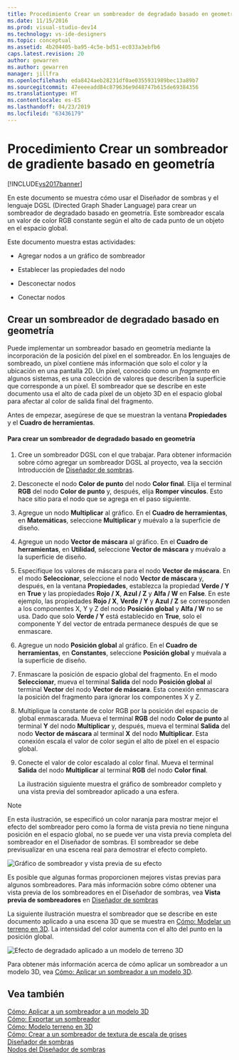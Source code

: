 ```yaml
---
title: Procedimiento Crear un sombreador de degradado basado en geometría | Documentos de Microsoft
ms.date: 11/15/2016
ms.prod: visual-studio-dev14
ms.technology: vs-ide-designers
ms.topic: conceptual
ms.assetid: 4b204405-ba95-4c5e-bd51-ec033a3ebfb6
caps.latest.revision: 20
author: gewarren
ms.author: gewarren
manager: jillfra
ms.openlocfilehash: eda8424aeb28231df0ae0355931989bec13a89b7
ms.sourcegitcommit: 47eeeeadd84c879636e9d48747b615de69384356
ms.translationtype: HT
ms.contentlocale: es-ES
ms.lasthandoff: 04/23/2019
ms.locfileid: "63436179"
---
```

# <a name="how-to-create-a-geometry-based-gradient-shader"></a>Procedimiento Crear un sombreador de gradiente basado en geometría
[!INCLUDE[vs2017banner](../includes/vs2017banner.md)]

En este documento se muestra cómo usar el Diseñador de sombras y el lenguaje DGSL (Directed Graph Shader Language) para crear un sombreador de degradado basado en geometría. Este sombreador escala un valor de color RGB constante según el alto de cada punto de un objeto en el espacio global.  
  
 Este documento muestra estas actividades:  
  
- Agregar nodos a un gráfico de sombreador  
  
- Establecer las propiedades del nodo  
  
- Desconectar nodos  
  
- Conectar nodos  
  
## <a name="creating-a-geometry-based-gradient-shader"></a>Crear un sombreador de degradado basado en geometría  
 Puede implementar un sombreador basado en geometría mediante la incorporación de la posición del píxel en el sombreador. En los lenguajes de sombreado, un píxel contiene más información que solo el color y la ubicación en una pantalla 2D. Un píxel, conocido como un *fragmento* en algunos sistemas, es una colección de valores que describen la superficie que corresponde a un píxel. El sombreador que se describe en este documento usa el alto de cada píxel de un objeto 3D en el espacio global para afectar al color de salida final del fragmento.  
  
 Antes de empezar, asegúrese de que se muestran la ventana **Propiedades** y el **Cuadro de herramientas**.  
  
#### <a name="to-create-a-geometry-based-gradient-shader"></a>Para crear un sombreador de degradado basado en geometría  
  
1. Cree un sombreador DGSL con el que trabajar. Para obtener información sobre cómo agregar un sombreador DGSL al proyecto, vea la sección Introducción de [Diseñador de sombras](../designers/shader-designer.md).  
  
2. Desconecte el nodo **Color de punto** del nodo **Color final**. Elija el terminal **RGB** del nodo **Color de punto** y, después, elija **Romper vínculos**. Esto hace sitio para el nodo que se agrega en el paso siguiente.  
  
3. Agregue un nodo **Multiplicar** al gráfico. En el **Cuadro de herramientas**, en **Matemáticas**, seleccione **Multiplicar** y muévalo a la superficie de diseño.  
  
4. Agregue un nodo **Vector de máscara** al gráfico. En el **Cuadro de herramientas**, en **Utilidad**, seleccione **Vector de máscara** y muévalo a la superficie de diseño.  
  
5. Especifique los valores de máscara para el nodo **Vector de máscara**. En el modo **Seleccionar**, seleccione el nodo **Vector de máscara** y, después, en la ventana **Propiedades**, establezca la propiedad **Verde / Y** en **True** y las propiedades **Rojo / X**, **Azul / Z** y **Alfa / W** en **False**. En este ejemplo, las propiedades **Rojo / X**, **Verde / Y** y **Azul / Z** se corresponden a los componentes X, Y y Z del nodo **Posición global** y **Alfa / W** no se usa. Dado que solo **Verde / Y** está establecido en **True**, solo el componente Y del vector de entrada permanece después de que se enmascare.  
  
6. Agregue un nodo **Posición global** al gráfico. En el **Cuadro de herramientas**, en **Constantes**, seleccione **Posición global** y muévala a la superficie de diseño.  
  
7. Enmascare la posición de espacio global del fragmento. En el modo **Seleccionar**, mueva el terminal **Salida** del nodo **Posición global** al terminal **Vector** del nodo **Vector de máscara**. Esta conexión enmascara la posición del fragmento para ignorar los componentes X y Z.  
  
8. Multiplique la constante de color RGB por la posición del espacio de global enmascarada. Mueva el terminal **RGB** del nodo **Color de punto** al terminal **Y** del nodo **Multiplicar** y, después, mueva el terminal **Salida** del nodo **Vector de máscara** al terminal **X** del nodo **Multiplicar**. Esta conexión escala el valor de color según el alto de píxel en el espacio global.  
  
9. Conecte el valor de color escalado al color final. Mueva el terminal **Salida** del nodo **Multiplicar** al terminal **RGB** del nodo **Color final**.  
  
   La ilustración siguiente muestra el gráfico de sombreador completo y una vista previa del sombreador aplicado a una esfera.  
  
> [!NOTE]
> En esta ilustración, se especificó un color naranja para mostrar mejor el efecto del sombreador pero como la forma de vista previa no tiene ninguna posición en el espacio global, no se puede ver una vista previa completa del sombreador en el Diseñador de sombras. El sombreador se debe previsualizar en una escena real para demostrar el efecto completo.  
  
 ![Gráfico de sombreador y vista previa de su efecto](../designers/media/digit-gradient-effect-graph.png "Digit-Gradient-Effect-Graph")  
  
 Es posible que algunas formas proporcionen mejores vistas previas para algunos sombreadores. Para más información sobre cómo obtener una vista previa de los sombreadores en el Diseñador de sombras, vea **Vista previa de sombreadores** en [Diseñador de sombras](../designers/shader-designer.md)  
  
 La siguiente ilustración muestra el sombreador que se describe en este documento aplicado a una escena 3D que se muestra en [Cómo: Modelar un terreno en 3D](../designers/how-to-model-3-d-terrain.md). La intensidad del color aumenta con el alto del punto en la posición global.  
  
 ![Efecto de degradado aplicado a un modelo de terreno 3D](../designers/media/digit-gradient-effect-result.png "Digit-Gradient-Effect-Result")  
  
 Para obtener más información acerca de cómo aplicar un sombreador a un modelo 3D, vea [Cómo: Aplicar un sombreador a un modelo 3D](../designers/how-to-apply-a-shader-to-a-3-d-model.md).  
  
## <a name="see-also"></a>Vea también  
 [Cómo: Aplicar a un sombreador a un modelo 3D](../designers/how-to-apply-a-shader-to-a-3-d-model.md)   
 [Cómo: Exportar un sombreador](../designers/how-to-export-a-shader.md)   
 [Cómo: Modelo terreno en 3D](../designers/how-to-model-3-d-terrain.md)   
 [Cómo: Crear a un sombreador de textura de escala de grises](../designers/how-to-create-a-grayscale-texture-shader.md)   
 [Diseñador de sombras](../designers/shader-designer.md)   
 [Nodos del Diseñador de sombras](../designers/shader-designer-nodes.md)
